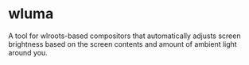 # wluma

A tool for wlroots-based compositors that automatically adjusts screen brightness based on the screen contents and amount of ambient light around you.
